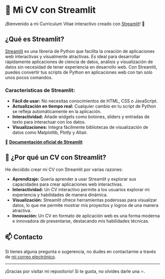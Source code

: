 # 🚀 Mi CV con Streamlit

¡Bienvenido a mi Curriculum Vitae interactivo creado con [Streamlit](https://streamlit.io/)! 🌟

## ¿Qué es Streamlit?

[Streamlit](https://streamlit.io/) es una librería de Python que facilita la creación de aplicaciones web interactivas y visualmente atractivas. Es ideal para desarrollar rápidamente aplicaciones de ciencia de datos, análisis y visualización de datos sin necesidad de tener experiencia en desarrollo web. Con Streamlit, puedes convertir tus scripts de Python en aplicaciones web con tan solo unos pocos comandos.

### Características de Streamlit:
- **Fácil de usar:** No necesitas conocimientos de HTML, CSS o JavaScript.
- **Actualización en tiempo real:** Cualquier cambio en tu script de Python se refleja automáticamente en la aplicación.
- **Interactividad:** Añade widgets como botones, sliders y entradas de texto para interactuar con los datos.
- **Visualizaciones:** Integra fácilmente bibliotecas de visualización de datos como Matplotlib, Plotly y Altair.

📄 **[Documentación oficial de Streamlit](https://docs.streamlit.io/)**

## 🤔 ¿Por qué un CV con Streamlit?

He decidido crear mi CV con Streamlit por varias razones:

- **Aprendizaje:** Quería aprender a usar Streamlit y explorar sus capacidades para crear aplicaciones web interactivas.
- **Interactividad:** Un CV interactivo permite a los usuarios explorar mi experiencia y habilidades de manera dinámica.
- **Visualización:** Streamlit ofrece herramientas poderosas para visualizar datos, lo que me permite mostrar mis proyectos y logros de una manera atractiva.
- **Innovación:** Un CV en formato de aplicación web es una forma moderna e innovadora de presentarse, destacando mis habilidades técnicas.

## 📫 Contacto

Si tienes alguna pregunta o sugerencia, no dudes en contactarme a través de [mi correo electrónico](mailto:tucorreo@example.com).

---

¡Gracias por visitar mi repositorio! Si te gusta, no olvides darle una ⭐️.

